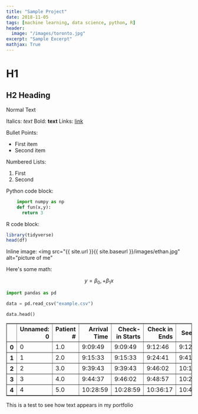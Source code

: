 ```yaml
---
title: "Sample Project"
date: 2018-11-05
tags: [machine learning, data science, python, R]
header:
  image: "/images/toronto.jpg"
excerpt: "Sample Excerpt"
mathjax: True
---
```


# H1

## H2 Heading

Normal Text

Italics: *text*
Bold: **text**
Links: [link](https://google.com)

Bullet Points:
* First item
* Second item

Numbered Lists:
1. First
2. Second

Python code block:
```python
    import numpy as np
    def fun(x,y):
      return 3
```

R code block:
```r
library(tidyverse)
head(df)
```
Inline image:
<img src="{{ site.url }}{{ site.baseurl }}/images/ethan.jpg" alt="picture of me"

Here's some math:

$$ y = \beta_0, + \beta_1 x $$





```python
import pandas as pd
```


```python
data = pd.read_csv("example.csv")
```


```python
data.head()
```




<div>
<style scoped>
    .dataframe tbody tr th:only-of-type {
        vertical-align: middle;
    }

    .dataframe tbody tr th {
        vertical-align: top;
    }

    .dataframe thead th {
        text-align: right;
    }
</style>
<table border="1" class="dataframe">
  <thead>
    <tr style="text-align: right;">
      <th></th>
      <th>Unnamed: 0</th>
      <th>Patient #</th>
      <th>Arrival Time</th>
      <th>Check-in Starts</th>
      <th>Check in Ends</th>
      <th>See Doc</th>
      <th>Departure time</th>
      <th>Check_In_Second</th>
    </tr>
  </thead>
  <tbody>
    <tr>
      <th>0</th>
      <td>0</td>
      <td>1.0</td>
      <td>9:09:49</td>
      <td>9:09:49</td>
      <td>9:12:46</td>
      <td>9:12:46</td>
      <td>9:41:22</td>
      <td>32989</td>
    </tr>
    <tr>
      <th>1</th>
      <td>1</td>
      <td>2.0</td>
      <td>9:15:33</td>
      <td>9:15:33</td>
      <td>9:24:41</td>
      <td>9:41:22</td>
      <td>10:13:57</td>
      <td>33333</td>
    </tr>
    <tr>
      <th>2</th>
      <td>2</td>
      <td>3.0</td>
      <td>9:39:43</td>
      <td>9:39:43</td>
      <td>9:46:02</td>
      <td>10:13:57</td>
      <td>10:24:20</td>
      <td>34783</td>
    </tr>
    <tr>
      <th>3</th>
      <td>3</td>
      <td>4.0</td>
      <td>9:44:37</td>
      <td>9:46:02</td>
      <td>9:48:57</td>
      <td>10:24:20</td>
      <td>10:48:36</td>
      <td>35162</td>
    </tr>
    <tr>
      <th>4</th>
      <td>4</td>
      <td>5.0</td>
      <td>10:28:59</td>
      <td>10:28:59</td>
      <td>10:36:17</td>
      <td>10:48:36</td>
      <td>11:00:06</td>
      <td>37739</td>
    </tr>
  </tbody>
</table>
</div>



This is a test to see how text appears in my portfolio
